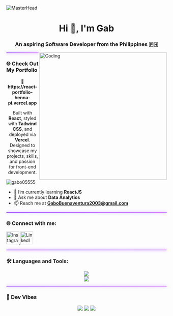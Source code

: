 ![MasterHead](https://github.com/gabo05555/TicTacToe/blob/main/Black%20and%20White%20Animated%20Coming%20Soon%20Video.gif)

<h1 align="center">Hi 👋, I'm Gab</h1>
<h3 align="center">An aspiring Software Developer from the Philippines 🇵🇭</h3>

<img align="right" alt="Coding" width="400" src="https://camo.githubusercontent.com/2366b34bb903c09617990fb5fff4622f3e941349e846ddb7e73df872a9d21233/68747470733a2f2f63646e2e6472696262626c652e636f6d2f75736572732f3733303730332f73637265656e73686f74732f363538313234332f6176656e746f2e676966">

<hr style="border: none; height: 2px; background: linear-gradient(to right, #9f5afd, #d67bff); box-shadow: 0 0 10px #c084fc;">

### 🌐 Check Out My Portfolio

<p align="center">
  <a href="https://react-portfolio-henna-pi.vercel.app" target="_blank" style="text-decoration: none;">
    <b>🔗 https://react-portfolio-henna-pi.vercel.app</b>
  </a>
</p>

<p align="center">
  Built with <strong>React</strong>, styled with <strong>Tailwind CSS</strong>, and deployed via <strong>Vercel</strong>.  
  Designed to showcase my projects, skills, and passion for front-end development.
</p>


<p align="left"> 
  <img src="https://komarev.com/ghpvc/?username=gabo05555&label=Profile%20views&color=0e75b6&style=flat" alt="gabo05555" /> 
</p>

- 🌱 I’m currently learning **ReactJS**  
- 💬 Ask me about **Data Analytics**  
- 📫 Reach me at **GaboBuenaventura2003@gmail.com**  


<hr style="border: none; height: 2px; background: linear-gradient(to right, #9f5afd, #d67bff); box-shadow: 0 0 10px #c084fc;">

### 🌐 Connect with me:
<p align="left">
  <a href="https://instagram.com/gabby_gabbbo" target="_blank">
    <img src="https://skillicons.dev/icons?i=instagram" alt="Instagram" height="40" />
  </a>
  <a href="https://www.linkedin.com/in/john-gabriel-buenaventura-655641370/" target="_blank">
    <img src="https://skillicons.dev/icons?i=linkedin" alt="LinkedIn" height="40" />
  </a>
</p>

<hr style="border: none; height: 2px; background: linear-gradient(to right, #9f5afd, #d67bff); box-shadow: 0 0 10px #c084fc;">

### 🛠️ Languages and Tools:
<p align="center">
  <img src="https://skillicons.dev/icons?i=html,css,bootstrap,tailwind,js,react,next,java,figma,notion" /><br>
  <img src="https://skillicons.dev/icons?i=vscode,idea,vite,mysql,supabase,git,qt,python,numpy,pandas" />
</p>

<hr style="border: none; height: 2px; background: linear-gradient(to right, #9f5afd, #d67bff); box-shadow: 0 0 10px #c084fc;">


### 🌟 Dev Vibes

<p align="center">
  <img src="https://img.shields.io/badge/Frontend%20Lover-%239f5afd?style=for-the-badge&logo=react&logoColor=white" />
  <img src="https://img.shields.io/badge/Tailwind%20Stylist-%23d67bff?style=for-the-badge&logo=tailwind-css&logoColor=white" />
  <img src="https://img.shields.io/badge/Open%20to%20collab-%23c084fc?style=for-the-badge&logo=github&logoColor=white" />
</p>
